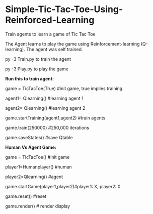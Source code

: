 # Simple-Tic-Tac-Toe-Using-Reinforced-Learning
Train agents to learn a game of Tic Tac Toe

The Agent learns to play the game using Reinforcement-learning (Q-learning). The agent was self trained. 

py -3 Train.py to train the agent

py -3 Play.py to play the game



**Run this to train agent:**

game = TicTacToe(True) #init game, true implies training

agent1= Qlearning() #learning agent 1

agent2= Qlearning() #learning agent 2

game.startTraining(agent1,agent2) #train agents

game.train(250000) #250,000 iterations

game.saveStates()  #save Qtable



**Human Vs Agent Game:**

game = TicTacToe() #init game

player1=Humanplayer() #human 

player2=Qlearning()  #agent

game.startGame(player1,player2)#player1: X, player2: 0

game.reset() #reset

game.render() # render display



